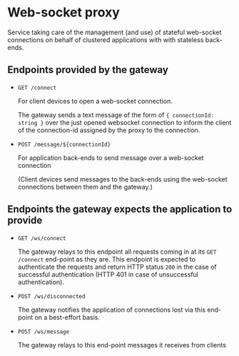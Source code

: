 # Web-socket proxy

Service taking care of the management (and use) of stateful web-socket connections on behalf of clustered applications with with stateless back-ends.

## Endpoints provided by the gateway

* `GET /connect`
  
  For client devices to open a web-socket connection.

  The gateway sends a text message of the form of `{ connectionId: string }` over
  the just opened websocket connection to inform the client of the connection-id assigned
  by the proxy to the connection.

* `POST /message/${connectionId}`

  For application back-ends to send message over a web-socket connection

  (Client devices send messages to the back-ends using the web-socket connections between them and the gateway.)

## Endpoints the gateway expects the application to provide

* `GET /ws/connect`

  The gateway relays to this endpoint all requests coming in
  at its `GET /connect` end-point as they are. This endpoint
  is expected to authenticate the requests and return HTTP status `200` in the case of successful authentication (HTTP 401 in case of unsuccessful authentication).

* `POST /ws/disconnected`

  The gateway notifies the application of connections lost via this end-point on a best-effort basis.

* `POST /ws/message`

  The gateway relays to this end-point messages it receives from clients
